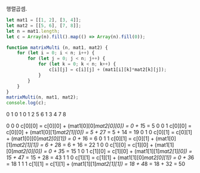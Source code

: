 행렬곱셈.

```javascript
let mat1 = [[1, 2], [3, 4]];
let mat2 = [[5, 6], [7, 8]];
let n = mat1.length;
let c = Array(n).fill().map(() => Array(n).fill(0));

function matrixMulti (n, mat1, mat2) {
    for (let i = 0; i < n; i++) {
        for (let j = 0; j < n; j++) {
            for (let k = 0; k < n; k++) {
                c[i][j] = c[i][j] + (mat1[i][k]*mat2[k][j]);
            }
        }
    }
}
matrixMulti(n, mat1, mat2);
console.log(c);
```
  0 1 0 1
0 1 2 5 6
1 3 4 7 8

0 0 0
c[0][0] = c[0][0] + (mat1[0][0]*mat2[0][0]) = 0 + 1*5 = 5
0 0 1
c[0][0] = c[0][0] + (mat1[0][1]*mat2[1][0]) = 5 + 2*7 = 5 + 14 = 19
0 1 0
c[0][1] = c[0][1] + (mat1[0][0]*mat2[0][1]) = 0 + 1*6 = 6
0 1 1
c[0][1] = c[0][1] + (mat1[0][1]*mat2[1][1]) = 6 + 2*8 = 6 + 16 = 22
1 0 0
c[1][0] = c[1][0] + (mat1[1][0]*mat2[0][0]) = 0 + 3*5 = 15
1 0 1
c[1][0] = c[1][0] + (mat1[1][1]*mat2[1][0]) = 15 + 4*7 = 15 + 28 = 43
1 1 0
c[1][1] = c[1][1] + (mat1[1][0]*mat2[0][1]) = 0 + 3*6 = 18
1 1 1
c[1][1] = c[1][1] + (mat1[1][1]*mat2[1][1]) = 18 + 4*8 = 18 + 32 = 50